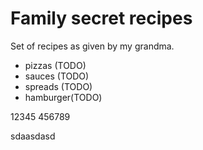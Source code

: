 # Family secret recipes

Set of recipes as given by my grandma.

* pizzas (TODO)
* sauces (TODO)
* spreads (TODO)
* hamburger(TODO)





12345
456789

sdaasdasd